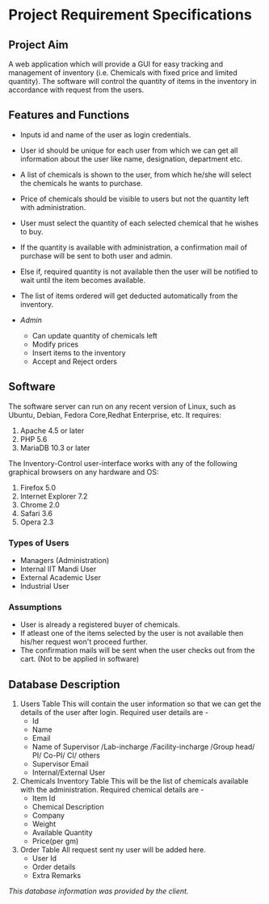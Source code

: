 # Project Requirement Specifications

## Project Aim

A web application which will provide a GUI for easy tracking and management of inventory (i.e. Chemicals with fixed price and limited quantity). The software will control the quantity of items in the inventory in accordance with request from the users.


## Features and Functions

- Inputs id and name of the user as login credentials.
- User id should be unique for each user from which we can get all information about the user like name, designation, department etc.
- A list of chemicals is shown to the user, from which he/she will select the chemicals he wants to purchase.
- Price of chemicals should be visible to users but not the quantity left with administration.
- User must select the quantity of each selected chemical that he wishes to buy.
- If the quantity is available with administration, a confirmation mail of purchase will be sent to both user and admin.
- Else if, required quantity is not available then the user will be notified to wait until the item becomes available.
- The list of items ordered will get deducted automatically from the inventory.

- *Admin*
	- Can update quantity of chemicals left
	- Modify prices
	- Insert items to the inventory
	- Accept and Reject orders

## Software

The software server can run on any recent version of Linux, such as Ubuntu, Debian, Fedora Core,Redhat Enterprise, etc. It requires:
1. Apache 4.5 or later
2. PHP 5.6
3. MariaDB 10.3 or later

The Inventory-Control user-interface works with any of the following graphical browsers on any hardware and OS:
1. Firefox 5.0
2. Internet Explorer 7.2
3. Chrome 2.0
4. Safari 3.6
5. Opera 2.3

### Types of Users

- Managers (Administration)
- Internal IIT Mandi User
- External Academic User
- Industrial User

### Assumptions

- User is already a registered buyer of chemicals.
- If atleast one of the items selected by the user is not available then his/her request won't proceed further.
- The confirmation mails will be sent when the user checks out from the cart. (Not to be applied in software)

## Database Description

1. Users Table
This will contain the user information so that we can get the details of the user after login. Required user details are -
	- Id
	- Name
	- Email
	- Name of Supervisor /Lab-incharge /Facility-incharge /Group head/ PI/ Co-PI/ CI/ others
	- Supervisor Email
	- Internal/External User
2. Chemicals Inventory Table
This will be the list of chemicals available with the administration. Required chemical details are -
	- Item Id
	- Chemical Description
	- Company
	- Weight
	- Available Quantity
	- Price(per gm)
3. Order Table
All request sent ny user will be added here. 
	- User Id
	- Order details
	- Extra Remarks

<i>This database information was provided by the client.<i>
